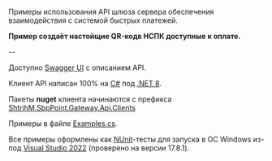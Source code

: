 Примеры использования API шлюза сервера обеспечения взаимодействия с системой быстрых платежей.

**Пример создаёт настойщие QR-кодв НСПК доступные к оплате.**

--

Доступно [Swagger UI](https://46.28.89.35:9904/index.html) с описанием API.

Клиент API написан 100% на [C#](https://ru.wikipedia.org/wiki/C_Sharp) под [.NET 8](https://dotnet.microsoft.com/en-us/download/dotnet/8.0).

Пакеты **nuget** клиента начинаются с префикса [ShtrihM.SbpPoint.Gateway.Api.Clients](https://www.nuget.org/packages?q=ShtrihM.SbpPoint.Gateway.Api.Clients)

Примеры в файле [Examples.cs](/Gateway/Examples.cs).

Все примеры оформлены как [NUnit](https://nunit.org/)-тесты для запуска в ОС Windows из-под [Visual Studio 2022](https://visualstudio.microsoft.com/ru/vs/) (проверено на версии 17.8.1).
